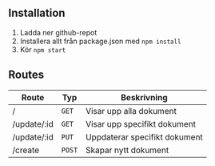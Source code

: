 ## Installation

1. Ladda ner github-repot
2. Installera allt från package.json med `npm install`
3. Kör `npm start`

## Routes

Route | Typ | Beskrivning
--- | --- | ---
/ | `GET` | Visar upp alla dokument
/update/:id | `GET` | Visar upp specifikt dokument
/update/:id | `PUT` | Uppdaterar specifikt dokument
/create | `POST` | Skapar nytt dokument
